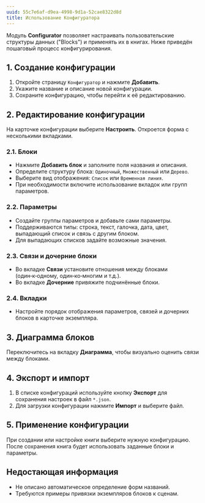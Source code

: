 ```yaml
---
uuid: 55c7e6af-d9ea-4998-9d1a-52cae8322d8d
title: Использование Конфигуратора
---
```


Модуль **Configurator** позволяет настраивать пользовательские структуры данных ("Blocks") и применять их в книгах. Ниже приведён пошаговый процесс конфигурирования.
 
## 1. Создание конфигурации
1. Откройте страницу `Конфигуратор` и нажмите **Добавить**.
2. Укажите название и описание новой конфигурации.
3. Сохраните конфигурацию, чтобы перейти к её редактированию.

## 2. Редактирование конфигурации
На карточке конфигурации выберите **Настроить**. Откроется форма с несколькими вкладками.

### 2.1. Блоки
- Нажмите **Добавить блок** и заполните поля названия и описания.
- Определите структуру блока: `Одиночный`, `Множественный` или `Дерево`.
- Выберите вид отображения: `Список` или `Временная линия`.
- При необходимости включите использование вкладок или групп параметров.

### 2.2. Параметры
- Создайте группы параметров и добавьте сами параметры.
- Поддерживаются типы: строка, текст, галочка, дата, цвет, выпадающий список и связь с другим блоком.
- Для выпадающих списков задайте возможные значения.

### 2.3. Связи и дочерние блоки
- Во вкладке **Связи** установите отношения между блоками (один‑к‑одному, один‑ко‑многим и т.д.).
- Во вкладке **Дочерние** привяжите подчинённые блоки.

### 2.4. Вкладки
- Настройте порядок отображения параметров, связей и дочерних блоков в карточке экземпляра.

## 3. Диаграмма блоков
Переключитесь на вкладку **Диаграмма**, чтобы визуально оценить связи между блоками.

## 4. Экспорт и импорт
1. В списке конфигураций используйте кнопку **Экспорт** для сохранения настроек в файл `*.json`.
2. Для загрузки конфигурации нажмите **Импорт** и выберите файл.

## 5. Применение конфигурации
При создании или настройке книги выберите нужную конфигурацию. После сохранения книга будет использовать заданные блоки и параметры.

## Недостающая информация
- Не описано автоматическое определение форм названий.
- Требуются примеры привязки экземпляров блоков к сценам.
